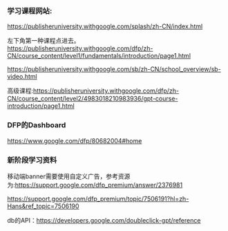 ### 学习课程网站:

<https://publisheruniversity.withgoogle.com/splash/zh-CN/index.html>

左下角第一种课程点进去。
<https://publisheruniversity.withgoogle.com/dfp/zh-CN/course_content/level1/fundamentals/introduction/page1.html>

<https://publisheruniversity.withgoogle.com/sb/zh-CN/school_overview/sb-video.html>

高级课程:<https://publisheruniversity.withgoogle.com/dfp/zh-CN/course_content/level2/4983018210983936/gpt-course-introduction/page1.html>

### DFP的Dashboard
<https://www.google.com/dfp/80682004#home>


### 新阶段学习资料
移动端banner需要使用自定义广告，参考资源为:https://support.google.com/dfp_premium/answer/2376981

<https://support.google.com/dfp_premium/topic/7506191?hl=zh-Hans&ref_topic=7506190>

db的API：https://developers.google.com/doubleclick-gpt/reference


